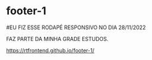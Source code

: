 # footer-1

#EU FIZ ESSE RODAPÉ RESPONSIVO NO DIA 28/11/2022

FAZ PARTE DA MINHA GRADE ESTUDOS.

 https://rtfrontend.github.io/footer-1/

